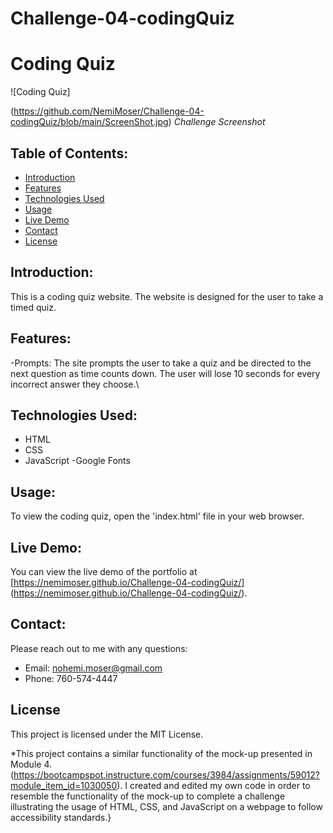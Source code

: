 # Challenge-04-codingQuiz

# Coding Quiz

![Coding Quiz]

(https://github.com/NemiMoser/Challenge-04-codingQuiz/blob/main/ScreenShot.jpg)
*Challenge Screenshot*

## Table of Contents:
- [Introduction](#introduction)
- [Features](#features)
- [Technologies Used](#technologies-used)
- [Usage](#usage)
- [Live Demo](#live-demo)
- [Contact](#contact)
- [License](#license)

## Introduction:
This is a coding quiz website. The website is designed for the user to take a timed quiz.

## Features:
-Prompts: The site prompts the user to take a quiz and be directed to the next question as time counts down. The user will lose 10 seconds for every incorrect answer they choose.\

## Technologies Used:
- HTML
- CSS
- JavaScript
-Google Fonts

## Usage:
To view the coding quiz, open the 'index.html' file in your web browser.

## Live Demo:
You can view the live demo of the portfolio at [https://nemimoser.github.io/Challenge-04-codingQuiz/] (https://nemimoser.github.io/Challenge-04-codingQuiz/).

## Contact:
Please reach out to me with any questions:

- Email: nohemi.moser@gmail.com
- Phone: 760-574-4447

## License
This project is licensed under the MIT License.

*This project contains a similar functionality of the mock-up presented in Module 4. (https://bootcampspot.instructure.com/courses/3984/assignments/59012?module_item_id=1030050). I created and edited my own code in order to resemble the functionality of the mock-up to complete a challenge illustrating the usage of HTML, CSS, and JavaScript on a webpage to follow accessibility standards.}
